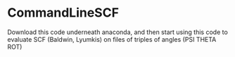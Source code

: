 # CommandLineSCF
Download this code underneath anaconda, and then start using this code to evaluate SCF (Baldwin, Lyumkis) on files of triples of angles (PSI THETA ROT)
